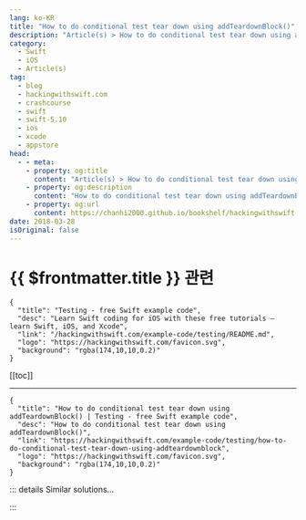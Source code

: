 ```yaml
---
lang: ko-KR
title: "How to do conditional test tear down using addTeardownBlock()"
description: "Article(s) > How to do conditional test tear down using addTeardownBlock()"
category:
  - Swift
  - iOS
  - Article(s)
tag: 
  - blog
  - hackingwithswift.com
  - crashcourse
  - swift
  - swift-5.10
  - ios
  - xcode
  - appstore
head:
  - - meta:
    - property: og:title
      content: "Article(s) > How to do conditional test tear down using addTeardownBlock()"
    - property: og:description
      content: "How to do conditional test tear down using addTeardownBlock()"
    - property: og:url
      content: https://chanhi2000.github.io/bookshelf/hackingwithswift.com/example-code/testing/how-to-do-conditional-test-tear-down-using-addteardownblock.html
date: 2018-03-28
isOriginal: false
---
```


# {{ $frontmatter.title }} 관련

```component VPCard
{
  "title": "Testing - free Swift example code",
  "desc": "Learn Swift coding for iOS with these free tutorials – learn Swift, iOS, and Xcode",
  "link": "/hackingwithswift.com/example-code/testing/README.md",
  "logo": "https://hackingwithswift.com/favicon.svg",
  "background": "rgba(174,10,10,0.2)"
}
```

[[toc]]

---

```component VPCard
{
  "title": "How to do conditional test tear down using addTeardownBlock() | Testing - free Swift example code",
  "desc": "How to do conditional test tear down using addTeardownBlock()",
  "link": "https://hackingwithswift.com/example-code/testing/how-to-do-conditional-test-tear-down-using-addteardownblock",
  "logo": "https://hackingwithswift.com/favicon.svg",
  "background": "rgba(174,10,10,0.2)"
}
```

<!-- TODO: 작성 -->

<!-- 
All `XCTestCase` subclasses have access to `setUp()` and `tearDown()` instance methods, plus `setUp()` and `tearDown()` class methods for one-time setup and tear down. But sometimes you need to add *conditional* tear down code: if your test creates a resource that must be destroyed, you can add that as an additional tear down step using the `addTeardownBlock()` method.

As an example, consider this test method:

```swift
func testDatabaseQuery() {
    let database = connectToDatabase()
    let results = database.fetchExampleData()

    XCTAssertEqual(results.count, 1, "We should receive exactly one result.")
}
```

That connects to a database, runs an example query, and checks the result. However, behind the scenes our database needs to be reset every time a connection is finished. If *all* our tests relied on the database being created then we could add the cleanup code either to the `tearDown()` instance method or to the `tearDown()` class method, but if it’s only used *sometimes* then that isn’t an option.

Fortunately, the `addTeardownBlock()` is designed to fix this: you can pass in any code you want to run when your test is being torn down, and it will be run after the current test finishes, but before the `tearDown()` instance method.

In the case of the `connectToDatabase()` method that needs clean up, we *could* write that clean up code directly into each test, but that just duplicates code and is likely to cause problems. So, instead we’re going to add the clean up right inside the connection code, like this:

```swift
func connectToDatabase() -> Database {
    let database = Database()
    database.connect()

    addTeardownBlock {
        database.cleanUp()
    }

    return database
}
```

That `database.cleanUp()` code will be called only when the surrounding test is complete, so it acts a bit like `defer` except the scope is the current test.

It’s important to get the order of set up and tear down correct, because various things happen at different times. If you have two tests in your `XCTestCase` here’s how it would look:

1. The `setUp()` class method is called.
<li>The `setUp()` instance method is called.
<li>One test is run.
<li>Any tear down blocks that were registered are run.
<li>The `tearDown()` instance method is called.
<li>The `setUp()` instance method is called again.
<li>The second test is run.
<li>Any tear down blocks that were registered are run.
<li>The `tearDown()` instance method is called again.
<li>The `tearDown()` class method is called.

You won’t need to use tear down blocks often, but they are a useful tool to have.

-->

::: details Similar solutions…

<!--
/example-code/uikit/how-to-check-whether-an-iphone-or-ipad-is-upside-down-or-face-up">How to check whether an iPhone or iPad is upside down or face up 
/quick-start/swiftui/how-to-scale-a-view-up-or-down">How to scale a view up or down 
/example-code/testing/how-to-test-asynchronous-functions-using-expectation">How to test asynchronous functions using expectation() 
/example-code/language/how-to-use-conditional-conformance-in-swift">How to use conditional conformance in Swift 
/example-code/testing/how-to-test-throwing-functions">How to test throwing functions</a>
-->

:::

